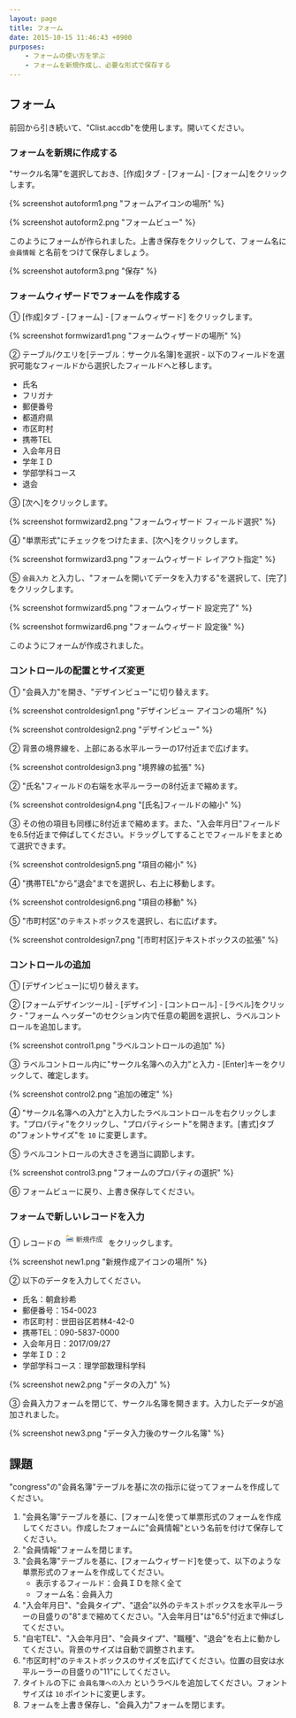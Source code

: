 ```yaml
---
layout: page
title: フォーム
date: 2015-10-15 11:46:43 +0900
purposes:
    - フォームの使い方を学ぶ
    - フォームを新規作成し、必要な形式で保存する
---
```



フォーム
--------

前回から引き続いて、"Clist.accdb"を使用します。開いてください。


### フォームを新規に作成する

"サークル名簿"を選択しておき、[作成]タブ - [フォーム] - [フォーム]をクリックします。

{% screenshot autoform1.png "フォームアイコンの場所" %}

{% screenshot autoform2.png "フォームビュー" %}

このようにフォームが作られました。上書き保存をクリックして、フォーム名に `会員情報` と名前をつけて保存しましょう。

{% screenshot autoform3.png "保存" %}


### フォームウィザードでフォームを作成する

&#9312; [作成]タブ - [フォーム] - [フォームウィザード] をクリックします。

{% screenshot formwizard1.png "フォームウィザードの場所" %}

&#9313; テーブル/クエリを[テーブル：サークル名簿]を選択 - 以下のフィールドを選択可能なフィールドから選択したフィールドへと移します。

-   氏名
-   フリガナ
-   郵便番号
-   都道府県
-   市区町村
-   携帯TEL
-   入会年月日
-   学年ＩＤ
-   学部学科コース
-   退会

&#9314; [次へ]をクリックします。

{% screenshot formwizard2.png "フォームウィザード フィールド選択" %}

&#9315; "単票形式"にチェックをつけたまま、[次へ]をクリックします。

{% screenshot formwizard3.png "フォームウィザード レイアウト指定" %}

&#9316; `会員入力` と入力し、"フォームを開いてデータを入力する"を選択して、[完了]をクリックします。

{% screenshot formwizard5.png "フォームウィザード 設定完了" %}

{% screenshot formwizard6.png "フォームウィザード 設定後" %}

このようにフォームが作成されました。


### コントロールの配置とサイズ変更

&#9312; "会員入力"を開き、"デザインビュー"に切り替えます。

{% screenshot controldesign1.png "デザインビュー アイコンの場所" %}

{% screenshot controldesign2.png "デザインビュー" %}

&#9313; 背景の境界線を、上部にある水平ルーラーの17付近まで広げます。

{% screenshot controldesign3.png "境界線の拡張" %}

&#9313; "氏名"フィールドの右端を水平ルーラーの8付近まで縮めます。

{% screenshot controldesign4.png "[氏名]フィールドの縮小" %}

&#9314; その他の項目も同様に8付近まで縮めます。また、"入会年月日"フィールドを6.5付近まで伸ばしてください。ドラッグしてすることでフィールドをまとめて選択できます。

{% screenshot controldesign5.png "項目の縮小" %}

&#9315; "携帯TEL"から"退会"までを選択し、右上に移動します。

{% screenshot controldesign6.png "項目の移動" %}

&#9316; "市町村区"のテキストボックスを選択し、右に広げます。

{% screenshot controldesign7.png "[市町村区]テキストボックスの拡張" %}


### コントロールの追加

&#9312; [デザインビュー]に切り替えます。

&#9313; [フォームデザインツール] - [デザイン] - [コントロール] - [ラベル]をクリック - "フォーム ヘッダー"のセクション内で任意の範囲を選択し、ラベルコントロールを追加します。

{% screenshot control1.png "ラベルコントロールの追加" %}

&#9314; ラベルコントロール内に"サークル名簿への入力"と入力 - [Enter]キーをクリックして、確定します。

{% screenshot control2.png "追加の確定" %}

&#9315; "サークル名簿への入力"と入力したラベルコントロールを右クリックします。"プロパティ"をクリックし、"プロパティシート"を開きます。[書式]タブの"フォントサイズ"を `10` に変更します。

&#9316; ラベルコントロールの大きさを適当に調節します。

{% screenshot control3.png "フォームのプロパティの選択" %}

&#9317; フォームビューに戻り、上書き保存してください。


### フォームで新しいレコードを入力

&#9312; レコードの <img src="../pic/newrecord.png" /> をクリックします。

{% screenshot new1.png "新規作成アイコンの場所" %}

&#9313; 以下のデータを入力してください。

-   氏名：朝倉紗希
-   郵便番号：154-0023
-   市区町村：世田谷区若林4-42-0
-   携帯TEL：090-5837-0000
-   入会年月日：2017/09/27
-   学年ＩＤ：2
-   学部学科コース：理学部数理科学科

{% screenshot new2.png "データの入力" %}

&#9314; 会員入力フォームを閉じて、サークル名簿を開きます。入力したデータが追加されました。

{% screenshot new3.png "データ入力後のサークル名簿" %}


課題
----

"congress"の"会員名簿"テーブルを基に次の指示に従ってフォームを作成してください。

1. "会員名簿"テーブルを基に、[フォーム]を使って単票形式のフォームを作成してください。作成したフォームに"会員情報"という名前を付けて保存してください。
2. "会員情報"フォームを閉じます。
3. "会員名簿"テーブルを基に、[フォームウィザード]を使って、以下のような単票形式のフォームを作成してください。
    -   表示するフィールド：会員ＩＤを除く全て
    -   フォーム名：会員入力
4. "入会年月日"、"会員タイプ"、"退会"以外のテキストボックスを水平ルーラーの目盛りの"8"まで縮めてください。"入会年月日"は"6.5"付近まで伸ばしてください。
5. "自宅TEL"、"入会年月日"、"会員タイプ"、"職種"、"退会"を右上に動かしてください。背景のサイズは自動で調整されます。
6. "市区町村"のテキストボックスのサイズを広げてください。位置の目安は水平ルーラーの目盛りの"11"にしてください。
7. タイトルの下に `会員名簿への入力` というラベルを追加してください。フォントサイズは `10` ポイントに変更します。
8. フォームを上書き保存し、"会員入力"フォームを閉じます。
